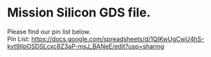 # Mission Silicon GDS file. 

Please find our pin list below. <br> 
Pin List: https://docs.google.com/spreadsheets/d/1QIKwUgCwU4hS-kvt9IlpOSDSLcxc8Z3aP-msJ_BANeE/edit?usp=sharing

